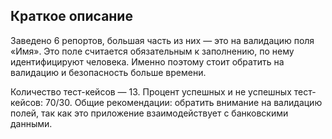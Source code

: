 ## Краткое описание
Заведено 6 репортов, большая часть из них — это на валидацию поля «Имя». Это поле считается обязательным к заполнению, по нему идентифицируют человека. Именно поэтому стоит обратить на валидацию и безопасность больше времени.

Количество тест-кейсов — 13.
Процент успешных и не успешных тест-кейсов: 70/30.
Общие рекомендации: обратить внимание на валидацию полей, так как это приложение взаимодействует с банковскими данными. 
